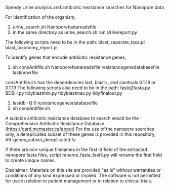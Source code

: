 Speedy Urine analysis and antibiotic resistance searches for Nanopore data

For identification of the organism, 

1. urine_search.sh Nanoporefastareadsfile
2. in the same directory as urine_search.sh run Urinereport.py

The following scripts need to be in the path:
blast_separate_taxa.pl
blast_taxonomy_report.pl

To identify genes that encode antibiotic resistance genes,

1. sh consAntifile.sh Nanoporefastareadsfile resistancegenedatabasefile lastindexfile

consAntifile.sh has the dependencies last, blast+, and samtools 0.1.18 or 0.1.19
The following scripts also need to be in the path:
fastq2fasta.py
BDBH.py
tidyblastmin.py
tidyblastmax.py
tidyfinalout.py

1. lastdb -Q 0 resistancegenesdatabasefile
2. sh consAntifile.sh 

A suitable antibiotic resistance database to search would be the Comprehensive Antibiotic Resistance Database
(https://card.mcmaster.ca/about)
For the use of the nanopore searches only, a dereplicated subset of these genes is provided in this repository, 
AR-genes_subset_dereplicated.fa

If there are non-unique filenames in the first id field of the extracted nanopore fasta files, script rename_fasta_fast5.py will rename the first field to create unique names.

Disclaimer:
Materials on this site are provided "as is" without warranties or conditions of any kind expressed or implied.
The software is not permitted for use in relation to patient management or in relation to clinical trials.

